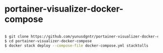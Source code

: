 
# portainer-visualizer-docker-compose
```sh

$ git clone https://github.com/yunusdgntr/portainer-visualizer-docker-compose
$ cd portainer-visualizer-docker-compose
$ docker stack deploy --compose-file docker-compose.yml stacktolls
```
